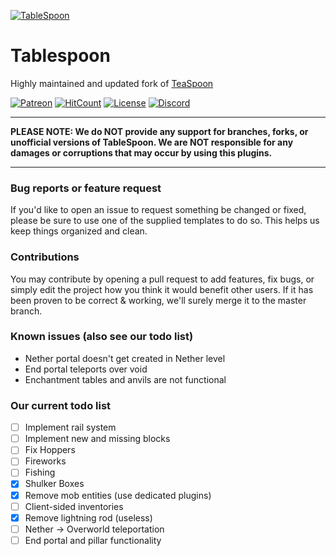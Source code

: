 [![TableSpoon](https://file.xenoservers.net/Resources/GitHub-Resources/tablespoon.png)]()
# Tablespoon
Highly maintained and updated fork of [TeaSpoon](https://github.com/CortexPE/TeaSpoon)

[![Patreon](https://img.shields.io/badge/patreon-donate-green.svg)](http://patreon.com/xenophilicy)
[![HitCount](http://hits.dwyl.com/XenoServers/TableSpoon.svg)](http://hits.dwyl.com/XenoServers/TableSpoon)
[![License](https://img.shields.io/badge/license-AGPL%20v3-blue.svg?style=flat-square)](https://github.com/XenoServers/TableSpoon/blob/master/LICENSE)
[![Discord](https://img.shields.io/discord/490677165289897995.svg?style=flat-square&label=discord&colorB=7289da)](https://discord.xenoservers.net)


***
**PLEASE NOTE: We do NOT provide any support for branches, forks, or unofficial versions of TableSpoon. 
We are NOT responsible for any damages or corruptions that may occur by using this plugins.**
***

### Bug reports or feature request
If you'd like to open an issue to request something be changed or fixed, please be sure to use one of the supplied templates to do so. This helps us keep things organized and clean.

### Contributions
You may contribute by opening a pull request to add features, fix bugs, or simply edit the project how you think it
 would benefit other users. If it has been proven to be correct & working, we'll surely merge it to the master branch.
 
### Known issues (also see our todo list)
* Nether portal doesn't get created in Nether level
* End portal teleports over void
* Enchantment tables and anvils are not functional

### Our current todo list
- [ ] Implement rail system
- [ ] Implement new and missing blocks
- [ ] Fix Hoppers
- [ ] Fireworks
- [ ] Fishing
- [X] Shulker Boxes
- [X] Remove mob entities (use dedicated plugins)
- [ ] Client-sided inventories
- [X] Remove lightning rod (useless)
- [ ] Nether → Overworld teleportation
- [ ] End portal and pillar functionality